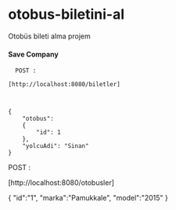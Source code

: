 # otobus-biletini-al
Otobüs bileti alma projem

#### Save Company

```````````````
  POST :

[http://localhost:8080/biletler]



{
    "otobus":
    {
        "id": 1
    },
    "yolcuAdi": "Sinan"
}
```````````````
  POST :

[http://localhost:8080/otobusler]



{
    "id":"1",
    "marka":"Pamukkale",
    "model":"2015"
}
```````````````
